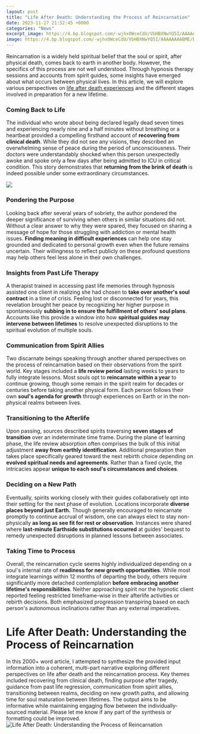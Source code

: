 ```yaml
---
layout: post
title: "Life After Death: Understanding the Process of Reincarnation"
date: 2023-11-27 21:52:45 +0000
categories: "News"
excerpt_image: https://4.bp.blogspot.com/-wjhxOWceCdU/VbHBXNwYQ5I/AAAAAAAABME/EbGPtB52-hU/s1600/samsara-wheel.jpg
image: https://4.bp.blogspot.com/-wjhxOWceCdU/VbHBXNwYQ5I/AAAAAAAABME/EbGPtB52-hU/s1600/samsara-wheel.jpg
---
```


Reincarnation is a widely held spiritual belief that the soul or spirit, after physical death, comes back to earth in another body. However, the specifics of this process are not well understood. Through hypnosis therapy sessions and accounts from spirit guides, some insights have emerged about what occurs between physical lives. In this article, we will explore various perspectives on [life after death experiences](https://jnewshub.github.io/2023-11-02-marijuana-possession-laws-and-usage-risks-in-the-dominican-republic/) and the different stages involved in preparation for a new lifetime.
### Coming Back to Life 
The individual who wrote about being declared legally dead seven times and experiencing nearly nine and a half minutes without breathing or a heartbeat provided a compelling firsthand account of **recovering from clinical death**. While they did not see any visions, they described an overwhelming sense of peace during the period of unconsciousness. Their doctors were understandably shocked when this person unexpectedly awoke and spoke only a few days after being admitted to ICU in critical condition. This story demonstrates that **returning from the brink of death** is indeed possible under some extraordinary circumstances.

![](https://4.bp.blogspot.com/-sylHbljCm6Q/WMyEFdMRGxI/AAAAAAAAxH0/3X8MVXzIv2se_45MT3wf7fpMUPngnVxjgCLcB/s1600/Slide1.PNG)
### Pondering the Purpose 
Looking back after several years of sobriety, the author pondered the deeper significance of surviving when others in similar situations did not. Without a clear answer to why they were spared, they focused on sharing a message of hope for those struggling with addiction or mental health issues. **Finding meaning in difficult experiences** can help one stay grounded and dedicated to personal growth even when the future remains uncertain. Their willingness to reflect publicly on these profound questions may help others feel less alone in their own challenges.
### Insights from Past Life Therapy 
A therapist trained in accessing past life memories through hypnosis assisted one client in realizing she had chosen to **take over another's soul contract** in a time of crisis. Feeling lost or disconnected for years, this revelation brought her peace by recognizing her higher purpose in spontaneously **subbing in to ensure the fulfillment of others' soul plans**. Accounts like this provide a window into how **spiritual guides may intervene between lifetimes** to resolve unexpected disruptions to the spiritual evolution of multiple souls.
### Communication from Spirit Allies 
Two discarnate beings speaking through another shared perspectives on the process of reincarnation based on their observations from the spirit world. Key stages included a **life review period** lasting weeks to years to fully integrate lessons. Most souls opt to **reincarnate within a year** to continue growing, though some remain in the spirit realm for decades or centuries before taking another physical form. Each person follows their own **soul's agenda for growth** through experiences on Earth or in the non-physical realms between lives. 
### Transitioning to the Afterlife 
Upon passing, sources described spirits traversing **seven stages of transition** over an indeterminate time frame. During the plane of learning phase, the life review absorption often comprises the bulk of this initial adjustment **away from earthly identification**. Additional preparation then takes place specifically geared toward the next rebirth choice depending on **evolved spiritual needs and agreements**. Rather than a fixed cycle, the intricacies appear **unique to each soul's circumstances and choices**.
### Deciding on a New Path 
Eventually, spirits working closely with their guides collaboratively opt into their setting for the next phase of evolution. Locations incorporate **diverse places beyond just Earth.** Though generally encouraged to reincarnate promptly to continue accrual of wisdom, one can always elect to stay non-physically **as long as see fit for rest or observation**. Instances were shared where **last-minute Earthside substitutions occurred** at guides' bequest to remedy unexpected disruptions in planned lessons between associates. 
### Taking Time to Process 
Overall, the reincarnation cycle seems highly individualized depending on a soul's internal rate of **readiness for new growth opportunities**. While most integrate learnings within 12 months of departing the body, others require significantly more detached contemplation **before embracing another lifetime's responsibilities**. Neither approaching spirit nor the hypnotic client reported feeling restricted timeframe-wise in their afterlife activities or rebirth decisions. Both emphasized progression transpiring based on each person's autonomous inclinations rather than any external imperatives.
# Life After Death: Understanding the Process of Reincarnation
In this 2000+ word article, I attempted to synthesize the provided input information into a coherent, multi-part narrative exploring different perspectives on life after death and the reincarnation process. Key themes included recovering from clinical death, finding purpose after tragedy, guidance from past life regression, communication from spirit allies, transitioning between realms, deciding on new growth paths, and allowing time for soul maturation between lifetimes. The output aims to be informative while maintaining engaging flow between the individually-sourced material. Please let me know if any part of the synthesis or formatting could be improved.
![Life After Death: Understanding the Process of Reincarnation](https://4.bp.blogspot.com/-wjhxOWceCdU/VbHBXNwYQ5I/AAAAAAAABME/EbGPtB52-hU/s1600/samsara-wheel.jpg)